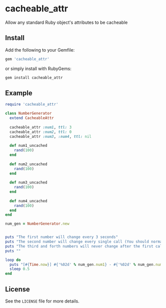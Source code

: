 # cacheable_attr

Allow any standard Ruby object's attributes to be cacheable

## Install

Add the following to your Gemfile:

```ruby
gem 'cacheable_attr'
```

or simply install with RubyGems:

```sh
gem install cacheable_attr
```

## Example

```ruby
require 'cacheable_attr'

class NumberGenerator
  extend CacheableAttr
  
  cacheable_attr :num1, ttl: 3
  cacheable_attr :num2, ttl: 0
  cacheable_attr :num3, :num4, ttl: nil
  
  def num1_uncached
    rand(100)
  end
  
  def num2_uncached
    rand(100)
  end
  
  def num3_uncached
    rand(100)
  end
  
  def num4_uncached
    rand(100)
  end
end

num_gen = NumberGenerator.new


puts "The first number will change every 3 seconds"
puts "The second number will change every single call (You should normally use regular attrs for this, but just showing off ttl: 0)"
puts "The third and forth numbers will never change after the first call"
puts ""

loop do
  puts "[#{Time.now}] #{'%02d' % num_gen.num1} - #{'%02d' % num_gen.num2} - #{'%02d' % num_gen.num3} - #{'%02d' % num_gen.num4}"
  sleep 0.5
end
```

## License

See the `LICENSE` file for more details.